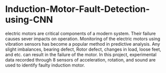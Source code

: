 # Induction-Motor-Fault-Detection-using-CNN
electric motors are critical components of a modern system. Their failure causes sever impacts on operation. Monitoring of the electric motors using vibration sensors has become a popular method in predictive analysis. Any slight imbalances, bearing defect, Rotor defect, changes in load, loose feet, and etc. can result in the failure of the motor. In this project, experimental data recorded through 8 sensors of acceleration, rotation, and sound are used to identify faulty induction motor.
